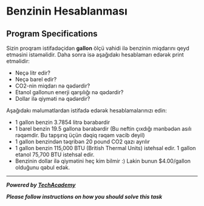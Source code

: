 # Benzinin Hesablanması

## Program Specifications
Sizin proqram istifadəçidən **gallon** ölçü vahidi ilə benzinin miqdarını qeyd etməsini istəməlidir. Daha sonra isə aşağıdakı hesablamarı edərək print etməlidir:

* Neçə litr edir?
* Neçə barel edir?
* CO2-nin miqdarı nə qədərdir?
* Etanol gallonun enerji qarşılığı nə qədərdir?
* Dollar ilə qiyməti nə qədərdir?

Aşağıdakı məlumatlardan istifadə edərək hesablamalarınızı edin:

* 1 gallon benzin 3.7854 litrə bərabərdir
* 1 barel benzin 19.5 gallona bərabərdir (Bu neftin çıxdığı mənbədən asılı rəqəmdir. Bu tapşırıq üçün dəqiq rəqəm vacib deyil)
* 1 gallon benzindən təqribən 20 pound CO2 qazı ayrılır
* 1 gallon benzin 115,000 BTU (British Thermal Units) istehsal edir. 1 gallon etanol 75,700 BTU istehsal edir.
* Benzinin dollar ilə qiymətini heç kim bilmir :) Lakin bunun $4.00/gallon olduğunu qəbul edək.

---

***Powered by [TechAcademy](https://techacademy.az)***

***Please follow instructions on how you should solve this task***
